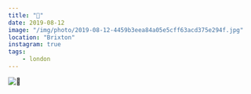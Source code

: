 ```yaml
---
title: "🌳"
date: 2019-08-12
image: "/img/photo/2019-08-12-4459b3eea84a05e5cff63acd375e294f.jpg"
location: "Brixton"
instagram: true
tags:
    - london
---
```


![🌳](/img/photo/2019-08-12-4459b3eea84a05e5cff63acd375e294f.jpg)
